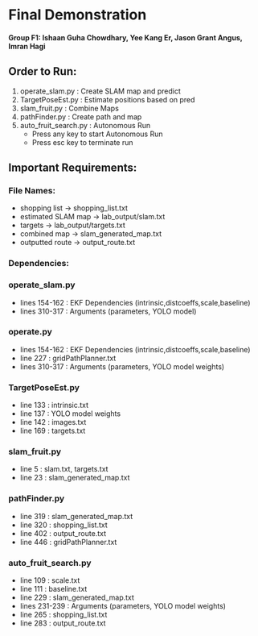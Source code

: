 # Final Demonstration
#### Group F1: Ishaan Guha Chowdhary, Yee Kang Er, Jason Grant Angus, Imran Hagi
## Order to Run:
1. operate_slam.py : Create SLAM map and predict
2. TargetPoseEst.py : Estimate positions based on pred
3. slam_fruit.py : Combine Maps
4. pathFinder.py : Create path and map
5. auto_fruit_search.py : Autonomous Run
    - Press any key to start Autonomous Run
    - Press esc key to terminate run

## Important Requirements:

### <b>File Names:</b>
- shopping list -> shopping_list.txt
- estimated SLAM map -> lab_output/slam.txt
- targets -> lab_output/targets.txt
- combined map -> slam_generated_map.txt
- outputted route -> output_route.txt

### <b>Dependencies:</b>

### operate_slam.py
- lines 154-162 : EKF Dependencies (intrinsic,distcoeffs,scale,baseline)
- lines 310-317 : Arguments (parameters, YOLO model)

### operate.py
- lines 154-162 : EKF Dependencies (intrinsic,distcoeffs,scale,baseline)
- line 227 : gridPathPlanner.txt
- lines 310-317 : Arguments (parameters, YOLO model weights)

### TargetPoseEst.py
- line 133 : intrinsic.txt
- line 137 : YOLO model weights
- line 142 : images.txt
- line 169 : targets.txt

### slam_fruit.py
- line 5 : slam.txt, targets.txt
- line 23 : slam_generated_map.txt

### pathFinder.py
- line 319 : slam_generated_map.txt
- line 320 : shopping_list.txt
- line 402 : output_route.txt
- line 446 : gridPathPlanner.txt

### auto_fruit_search.py
- line 109 : scale.txt
- line 111 : baseline.txt
- line 229 : slam_generated_map.txt
- lines 231-239 : Arguments (parameters, YOLO model weights)
- line 265 : shopping_list.txt
- line 283 : output_route.txt